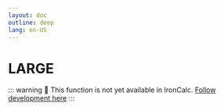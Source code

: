 ```yaml
---
layout: doc
outline: deep
lang: en-US
---
```


# LARGE

::: warning
🚧 This function is not yet available in IronCalc.
[Follow development here](https://github.com/ironcalc/IronCalc/labels/Functions)
:::